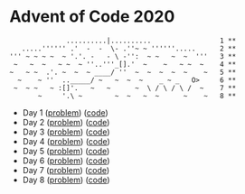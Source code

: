 # Advent of Code 2020

```
              ..........|..........                 1 **
   .....'''''' .'  -  -  \- .''~ ~ ''''''.....      2 **
''' ~ ~ ~ ~  ~ '.'. -   - \ -'':  ~ ~   ~  ~  '''   3 **
 ~   ~  ~   ~ ~  ~ ''..'''_[].'  ~    ~   ~ ~  ~    4 **
~   ~ ~  .'. ~  ~  ~ ____/ ''  ~  ~  ~  ~  ~    ~   5 **
  ~    ~ ''  .._____/ ~   ~  ~  ~    _ ~ _   O>     6 **
 ~  ~ ~   ~ :[]'.   ~   ~      ~  \ / \ / \ /  ~    7 **
       ~     '.\ ~        ~  ~   ~  ~      ~    ~   8 **
```

- Day 1 ([problem](day1.md)) ([code](day1.js))
- Day 2 ([problem](day2.md)) ([code](day2.js))
- Day 3 ([problem](day3.md)) ([code](day3.js))
- Day 4 ([problem](day4.md)) ([code](day4.js))
- Day 5 ([problem](day5.md)) ([code](day5.js))
- Day 6 ([problem](day6.md)) ([code](day6.js))
- Day 7 ([problem](day7.md)) ([code](day7.js))
- Day 8 ([problem](day8.md)) ([code](day8.js))
